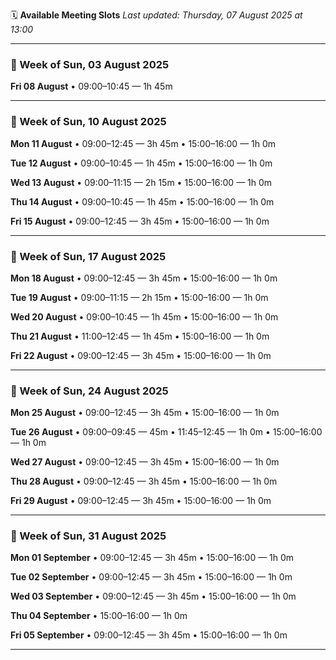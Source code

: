 🗓️ **Available Meeting Slots**
_Last updated: Thursday, 07 August 2025 at 13:00_

---

### 📅 Week of Sun, 03 August 2025

**Fri 08 August**
  • 09:00–10:45 — 1h 45m

---

### 📅 Week of Sun, 10 August 2025

**Mon 11 August**
  • 09:00–12:45 — 3h 45m
  • 15:00–16:00 — 1h 0m

**Tue 12 August**
  • 09:00–10:45 — 1h 45m
  • 15:00–16:00 — 1h 0m

**Wed 13 August**
  • 09:00–11:15 — 2h 15m
  • 15:00–16:00 — 1h 0m

**Thu 14 August**
  • 09:00–10:45 — 1h 45m
  • 15:00–16:00 — 1h 0m

**Fri 15 August**
  • 09:00–12:45 — 3h 45m
  • 15:00–16:00 — 1h 0m

---

### 📅 Week of Sun, 17 August 2025

**Mon 18 August**
  • 09:00–12:45 — 3h 45m
  • 15:00–16:00 — 1h 0m

**Tue 19 August**
  • 09:00–11:15 — 2h 15m
  • 15:00–16:00 — 1h 0m

**Wed 20 August**
  • 09:00–10:45 — 1h 45m
  • 15:00–16:00 — 1h 0m

**Thu 21 August**
  • 11:00–12:45 — 1h 45m
  • 15:00–16:00 — 1h 0m

**Fri 22 August**
  • 09:00–12:45 — 3h 45m
  • 15:00–16:00 — 1h 0m

---

### 📅 Week of Sun, 24 August 2025

**Mon 25 August**
  • 09:00–12:45 — 3h 45m
  • 15:00–16:00 — 1h 0m

**Tue 26 August**
  • 09:00–09:45 — 45m
  • 11:45–12:45 — 1h 0m
  • 15:00–16:00 — 1h 0m

**Wed 27 August**
  • 09:00–12:45 — 3h 45m
  • 15:00–16:00 — 1h 0m

**Thu 28 August**
  • 09:00–12:45 — 3h 45m
  • 15:00–16:00 — 1h 0m

**Fri 29 August**
  • 09:00–12:45 — 3h 45m
  • 15:00–16:00 — 1h 0m

---

### 📅 Week of Sun, 31 August 2025

**Mon 01 September**
  • 09:00–12:45 — 3h 45m
  • 15:00–16:00 — 1h 0m

**Tue 02 September**
  • 09:00–12:45 — 3h 45m
  • 15:00–16:00 — 1h 0m

**Wed 03 September**
  • 09:00–12:45 — 3h 45m
  • 15:00–16:00 — 1h 0m

**Thu 04 September**
  • 15:00–16:00 — 1h 0m

**Fri 05 September**
  • 09:00–12:45 — 3h 45m
  • 15:00–16:00 — 1h 0m

---
